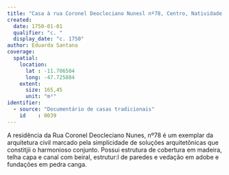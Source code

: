```yaml
---
title: "Casa à rua Coronel Deocleciano Nunesl nº78, Centro, Natividade - TO"
created:
  date: 1750-01-01
  qualifier: "c. "
  display_date: "c. 1750"
author: Eduarda Santana
coverage:
  spatial:
    location:
      lat : -11.706504
      long: -47.725884
    extent:
      size: 165,45
      unit: "m²"
identifier:
  - source: "Documentário de casas tradicionais"
    id    : 0039
---
```


A residência da Rua Coronel Deocleciano Nunes, nº78 é um exemplar da arquitetura civil marcado pela simplicidade de soluções arquitetõnicas que constitjii o harmonioso conjunto. Possui estrutura de cobertura em madeira, telha capa e canal com beiral, estrutur:l de paredes e vedação em adobe e fundações em pedra canga.
